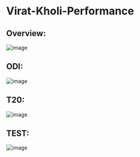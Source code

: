 # Virat-Kholi-Performance
## Overview:
![image](https://github.com/user-attachments/assets/115fcf77-7d89-48c6-8d83-7c15f0f6d5ae)

## ODI: 
![image](https://github.com/user-attachments/assets/90168de2-89e4-421b-8637-f891e6bf297f)

## T20:
![image](https://github.com/user-attachments/assets/3ab01229-68c8-48dc-a4ad-acbb6384c070)

## TEST:
![image](https://github.com/user-attachments/assets/29a3f049-4f46-4f67-b281-aec061a094aa)



